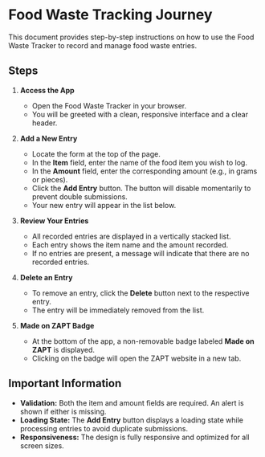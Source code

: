 # Food Waste Tracking Journey

This document provides step-by-step instructions on how to use the Food Waste Tracker to record and manage food waste entries.

## Steps

1. **Access the App**
   - Open the Food Waste Tracker in your browser.
   - You will be greeted with a clean, responsive interface and a clear header.

2. **Add a New Entry**
   - Locate the form at the top of the page.
   - In the **Item** field, enter the name of the food item you wish to log.
   - In the **Amount** field, enter the corresponding amount (e.g., in grams or pieces).
   - Click the **Add Entry** button. The button will disable momentarily to prevent double submissions.
   - Your new entry will appear in the list below.

3. **Review Your Entries**
   - All recorded entries are displayed in a vertically stacked list.
   - Each entry shows the item name and the amount recorded.
   - If no entries are present, a message will indicate that there are no recorded entries.

4. **Delete an Entry**
   - To remove an entry, click the **Delete** button next to the respective entry.
   - The entry will be immediately removed from the list.

5. **Made on ZAPT Badge**
   - At the bottom of the app, a non-removable badge labeled **Made on ZAPT** is displayed.
   - Clicking on the badge will open the ZAPT website in a new tab.

## Important Information

- **Validation:** Both the item and amount fields are required. An alert is shown if either is missing.
- **Loading State:** The **Add Entry** button displays a loading state while processing entries to avoid duplicate submissions.
- **Responsiveness:** The design is fully responsive and optimized for all screen sizes.